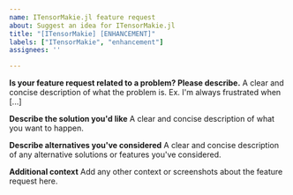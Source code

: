 ```yaml
---
name: ITensorMakie.jl feature request
about: Suggest an idea for ITensorMakie.jl
title: "[ITensorMakie] [ENHANCEMENT]"
labels: ["ITensorMakie", "enhancement"]
assignees: ''

---
```


**Is your feature request related to a problem? Please describe.**
A clear and concise description of what the problem is. Ex. I'm always frustrated when [...]

**Describe the solution you'd like**
A clear and concise description of what you want to happen.

**Describe alternatives you've considered**
A clear and concise description of any alternative solutions or features you've considered.

**Additional context**
Add any other context or screenshots about the feature request here.
